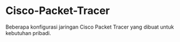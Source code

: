 # Cisco-Packet-Tracer
Beberapa konfigurasi jaringan Cisco Packet Tracer yang dibuat untuk kebutuhan pribadi.

